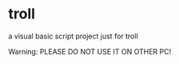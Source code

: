 # troll
 a visual basic script project just for troll
 
 Warning: PLEASE DO NOT USE IT ON OTHER PC!
